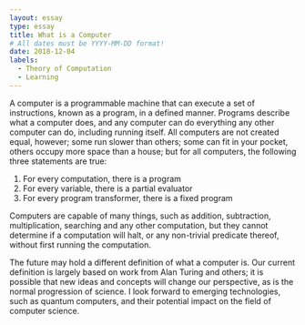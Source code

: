 ```yaml
---
layout: essay
type: essay
title: What is a Computer
# All dates must be YYYY-MM-DD format!
date: 2018-12-04
labels:
  - Theory of Computation
  - Learning
---
```


A computer is a programmable machine that can execute a set of instructions, known as a program, in a defined manner.  Programs describe what a computer does, and any computer can do everything any other computer can do, including running itself.  All computers are not created equal, however; some run slower than others; some can fit in your pocket, others occupy more space than a house; but for all computers, the following three statements are true:
  1. For every computation, there is a program
  2. For every variable, there is a partial evaluator
  3. For every program transformer, there is a fixed program

Computers are capable of many things, such as addition, subtraction, multiplication, searching and any other computation, but they cannot determine if a computation will halt, or any non-trivial predicate thereof, without first running the computation.

The future may hold a different definition of what a computer is.  Our current definition is largely based on work from Alan Turing and others; it is possible that new ideas and concepts will change our perspective, as is the normal progression of science.  I look forward to emerging technologies, such as quantum computers, and their potential impact on the field of computer science.

